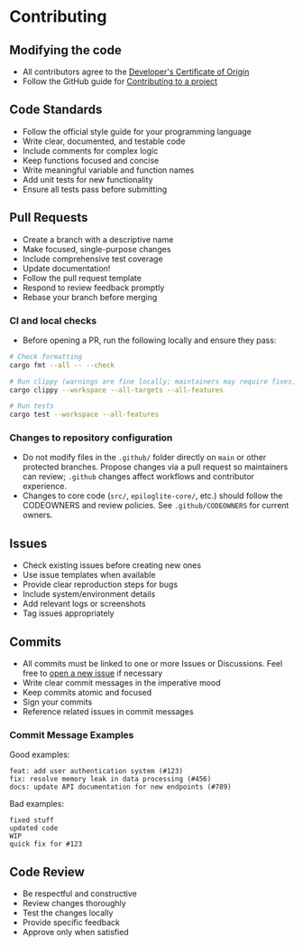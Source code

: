 # Contributing

## Modifying the code

- All contributors agree to the [Developer's Certificate of Origin](DCO.md)
- Follow the GitHub guide for [Contributing to a project](https://docs.github.com/en/get-started/exploring-projects-on-github/contributing-to-a-project)

## Code Standards

- Follow the official style guide for your programming language
- Write clear, documented, and testable code
- Include comments for complex logic
- Keep functions focused and concise
- Write meaningful variable and function names
- Add unit tests for new functionality
- Ensure all tests pass before submitting

## Pull Requests

- Create a branch with a descriptive name
- Make focused, single-purpose changes
- Include comprehensive test coverage
- Update documentation!
- Follow the pull request template
- Respond to review feedback promptly
- Rebase your branch before merging

### CI and local checks

- Before opening a PR, run the following locally and ensure they pass:

```bash
# Check formatting
cargo fmt --all -- --check

# Run clippy (warnings are fine locally; maintainers may require fixes)
cargo clippy --workspace --all-targets --all-features

# Run tests
cargo test --workspace --all-features
```

### Changes to repository configuration

- Do not modify files in the `.github/` folder directly on `main` or other protected branches. Propose changes via a pull request so maintainers can review; `.github` changes affect workflows and contributor experience.
- Changes to core code (`src/`, `epiloglite-core/`, etc.) should follow the CODEOWNERS and review policies. See `.github/CODEOWNERS` for current owners.

## Issues

- Check existing issues before creating new ones
- Use issue templates when available
- Provide clear reproduction steps for bugs
- Include system/environment details
- Add relevant logs or screenshots
- Tag issues appropriately

## Commits

- All commits must be linked to one or more Issues or Discussions. Feel free to [open a new issue](/issues/new) if necessary
- Write clear commit messages in the imperative mood
- Keep commits atomic and focused
- Sign your commits
- Reference related issues in commit messages

### Commit Message Examples

Good examples:

```
feat: add user authentication system (#123)
fix: resolve memory leak in data processing (#456)
docs: update API documentation for new endpoints (#789)
```

Bad examples:

```
fixed stuff
updated code
WIP
quick fix for #123
```

## Code Review

- Be respectful and constructive
- Review changes thoroughly
- Test the changes locally
- Provide specific feedback
- Approve only when satisfied

